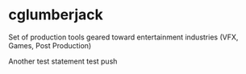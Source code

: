 # cglumberjack
Set of production tools geared toward entertainment industries (VFX, Games, Post Production)

Another test statement
test push
